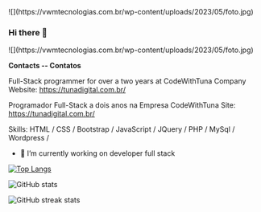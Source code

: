
<!--
**ValdecirWaldhelm/ValdecirWaldhelm** is a ✨ _special_ ✨ repository because its `README.md` (this file) appears on your GitHub profile.

Here are some ideas to get you started:

- 🔭 I’m currently working on ...
- 🌱 I’m currently learning ...
- 👯 I’m looking to collaborate on ...
- 🤔 I’m looking for help with ...
- 💬 Ask me about ...
- 📫 How to reach me: ...
- 😄 Pronouns: ...
- ⚡ Fun fact: ...
-->

<div class="image">
![](https://vwmtecnologias.com.br/wp-content/uploads/2023/05/foto.jpg)
</div>

### Hi there 👋

<div class="image">
![](https://vwmtecnologias.com.br/wp-content/uploads/2023/05/foto.jpg)
</div>

**Contacts  --  Contatos**

Full-Stack programmer for over a two years at CodeWithTuna Company Website: https://tunadigital.com.br/

Programador Full-Stack a dois anos na Empresa CodeWithTuna Site: https://tunadigital.com.br/

Skills: HTML / CSS / Bootstrap / JavaScript / JQuery / PHP / MySql / Wordpress / 

- 🔭 I’m currently working on developer full stack  

[![Top Langs](https://github-readme-stats.vercel.app/api/top-langs/?username=ValdecirWaldhelm)](https://github.com/anuraghazra/github-readme-stats)

![GitHub stats](https://github-readme-stats.vercel.app/api?username=ValdecirWaldhelm&show_icons=true)  

![GitHub streak stats](https://github-readme-streak-stats.herokuapp.com/?user=ValdecirWaldhelm)  

